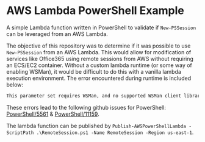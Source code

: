 # AWS Lambda PowerShell Example

A simple Lambda function written in PowerShell to validate if `New-PSSession` can be leveraged from an AWS Lambda.

The objective of this repository was to determine if it was possible to use `New-PSSession` from an AWS Lambda. This would allow for modification of services like Office365 using remote sessions from AWS without requiring an ECS/EC2 container. Without a custom lambda runtime (or some way of enabling WSMan), it would be difficult to do this with a vanilla lambda execution environment. The error encountered during runtime is included below:

```bash
This parameter set requires WSMan, and no supported WSMan client library was found. WSMan is either not installed or unavailable for this system
```

These errors lead to the following github issues for PowerShell: [PowerShell/5561](https://github.com/PowerShell/PowerShell/issues/5561) & [PowerShell/11159](https://github.com/PowerShell/PowerShell/issues/11159).

The lambda function can be published by `Publish-AWSPowerShellLambda -ScriptPath .\RemoteSession.ps1 -Name RemoteSession -Region us-east-1`.
